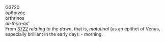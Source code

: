 <body>
  <p>G3720<br>  ὀρθρινός  <br> orthrinos  <br><i>or-thrin-os‘ </i><br>From <a href="g3722.htm">3722</a>  <i>relating</i> <i>to</i> the <i>dawn</i>, that is, <i>matutinal</i> (as an epithet of Venus, especially brilliant in the early day): - morning.<br></p>
 </body>
